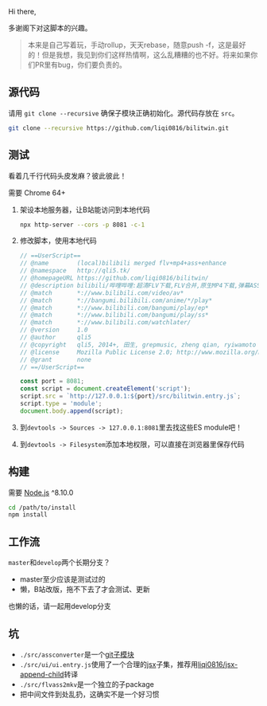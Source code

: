 Hi there,

多谢阁下对这脚本的兴趣。

> 本来是自己写着玩，手动rollup，天天rebase，随意push -f，这是最好的！但是我想，我见到你们这样热情啊，这么乱糟糟的也不好。将来如果你们PR里有bug，你们要负责的。

## 源代码
请用 `git clone --recursive` 确保子模块正确初始化。源代码存放在 `src`。

```bash
git clone --recursive https://github.com/liqi0816/bilitwin.git
```

## 测试
看着几千行代码头皮发麻？彼此彼此！

需要 Chrome 64+

1. 架设本地服务器，让B站能访问到本地代码

   ```bash
   npx http-server --cors -p 8081 -c-1
   ```

2. 修改脚本，使用本地代码

   ```javascript
   // ==UserScript==
   // @name        (local)bilibili merged flv+mp4+ass+enhance
   // @namespace   http://qli5.tk/
   // @homepageURL https://github.com/liqi0816/bilitwin/
   // @description bilibili/哔哩哔哩:超清FLV下载,FLV合并,原生MP4下载,弹幕ASS下载,MKV打包,播放体验增强,原生appsecret,不借助其他网站
   // @match       *://www.bilibili.com/video/av*
   // @match       *://bangumi.bilibili.com/anime/*/play*
   // @match       *://www.bilibili.com/bangumi/play/ep*
   // @match       *://www.bilibili.com/bangumi/play/ss*
   // @match       *://www.bilibili.com/watchlater/
   // @version     1.0
   // @author      qli5
   // @copyright   qli5, 2014+, 田生, grepmusic, zheng qian, ryiwamoto
   // @license     Mozilla Public License 2.0; http://www.mozilla.org/MPL/2.0/
   // @grant       none
   // ==/UserScript==

   const port = 8081;
   const script = document.createElement('script');
   script.src = `http://127.0.0.1:${port}/src/bilitwin.entry.js`;
   script.type = 'module';
   document.body.append(script);
   ```
   
3. 到`devtools -> Sources -> 127.0.0.1:8081`里去找这些ES module吧！

4. 到`devtools -> Filesystem`添加本地权限，可以直接在浏览器里保存代码

## 构建
需要 [Node.js](https://nodejs.org) ^8.10.0

```bash
cd /path/to/install
npm install
```

## 工作流
`master`和`develop`两个长期分支？

  * master至少应该是测试过的
  * 懒，B站改版，拖不下去了才会测试、更新

也懒的话，请一起用develop分支

## 坑

* `./src/assconverter`是一个[git子模块](https://git-scm.com/book/zh/v2/Git-%E5%B7%A5%E5%85%B7-%E5%AD%90%E6%A8%A1%E5%9D%97)
* `./src/ui/ui.entry.js`使用了一个合理的[jsx](https://github.com/facebook/jsx)子集，推荐用[liqi0816/jsx-append-child](https://github.com/liqi0816/jsx-append-child)转译
* `./src/flvass2mkv`是一个独立的子package
* 把中间文件到处乱扔，这确实不是一个好习惯
